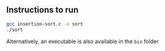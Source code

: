 ## Instructions to run

```bash
gcc insertion-sort.c -o sort
./sort
```

Alternatively, an executable is also available in the `bin` folder